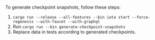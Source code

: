 To generate checkpoint snapshots, follow these steps:

1. `cargo run --release --all-features --bin iota start --force-regenesis --with-faucet --with-graphql`
2. Run `cargo run --bin generate-checkpoint-snapshots`
3. Replace data in tests according to generated checkpoints.
